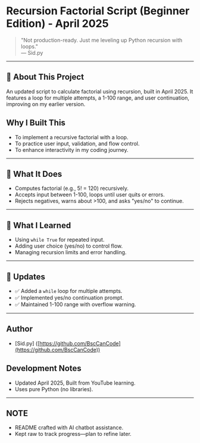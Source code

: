 # Recursion Factorial Script (Beginner Edition) - April 2025

> "Not production-ready. Just me leveling up Python recursion with loops."  
> — Sid.py

---

## 📌 About This Project
An updated script to calculate factorial using recursion, built in April 2025. It features a loop for multiple attempts, a 1-100 range, and user continuation, improving on my earlier version.

## Why I Built This
- To implement a recursive factorial with a loop.
- To practice user input, validation, and flow control.
- To enhance interactivity in my coding journey.

---

## 🚀 What It Does
- Computes factorial (e.g., 5! = 120) recursively.
- Accepts input between 1-100, loops until user quits or errors.
- Rejects negatives, warns about >100, and asks "yes/no" to continue.

---

## 🧠 What I Learned
- Using `while True` for repeated input.
- Adding user choice (yes/no) to control flow.
- Managing recursion limits and error handling.

---

## 🔄 Updates
- ✅ Added a `while` loop for multiple attempts.
- ✅ Implemented yes/no continuation prompt.
- ✅ Maintained 1-100 range with overflow warning.

---

## Author
- [Sid.py] ([https://github.com/BscCanCode](https://github.com/BscCanCode))

## Development Notes
- Updated April 2025, Built from YouTube learning.
- Uses pure Python (no libraries).

---

## NOTE
- README crafted with AI chatbot assistance.
- Kept raw to track progress—plan to refine later.
